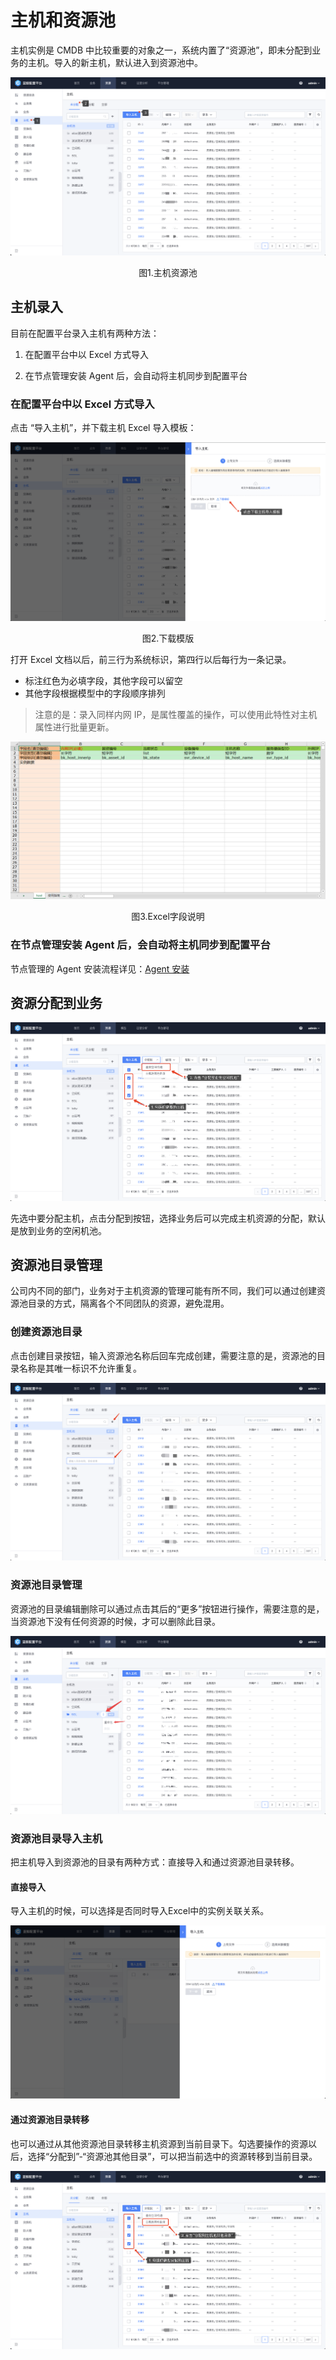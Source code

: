 # 主机和资源池

主机实例是 CMDB 中比较重要的对象之一，系统内置了“资源池”，即未分配到业务的主机。导入的新主机，默认进入到资源池中。

![image-20221215104735537](media/image-20221215104735537.png)
<center>图1.主机资源池</center>

## 主机录入

目前在配置平台录入主机有两种方法：

1. 在配置平台中以 Excel 方式导入

2. 在节点管理安装 Agent 后，会自动将主机同步到配置平台

### 在配置平台中以 Excel 方式导入

点击 “导入主机”，并下载主机 Excel 导入模板：

![image-20221215105052133](media/image-20221215105052133.png)
<center>图2.下载模版</center>

打开 Excel 文档以后，前三行为系统标识，第四行以后每行为一条记录。

- 标注红色为必填字段，其他字段可以留空
- 其他字段根据模型中的字段顺序排列

> 注意的是：录入同样内网 IP，是属性覆盖的操作，可以使用此特性对主机属性进行批量更新。

![1589787730008](../media/1589787730008.png)
<center>图3.Excel字段说明</center>

### 在节点管理安装 Agent 后，会自动将主机同步到配置平台

节点管理的 Agent 安装流程详见：[Agent 安装](../../../节点管理/产品白皮书/Feature/Agent.md)

## 资源分配到业务

![image-20221215105426592](media/image-20221215105426592.png)

先选中要分配主机，点击分配到按钮，选择业务后可以完成主机资源的分配，默认是放到业务的空闲机池。


## 资源池目录管理

公司内不同的部门，业务对于主机资源的管理可能有所不同，我们可以通过创建资源池目录的方式，隔离各个不同团队的资源，避免混用。

###  创建资源池目录

点击创建目录按钮，输入资源池名称后回车完成创建，需要注意的是，资源池的目录名称是其唯一标识不允许重复。

![image-20221215105952966](media/image-20221215105952966.png)

### 资源池目录管理

资源池的目录编辑删除可以通过点击其后的“更多”按钮进行操作，需要注意的是，当资源池下没有任何资源的时候，才可以删除此目录。

![image-20221215105836404](media/image-20221215105836404.png)

### 资源池目录导入主机

把主机导入到资源池的目录有两种方式：直接导入和通过资源池目录转移。

#### 直接导入

导入主机的时候，可以选择是否同时导入Excel中的实例关联关系。

![image-20220926220223787](media/image-20220926220223787.png)

#### 通过资源池目录转移

也可以通过从其他资源池目录转移主机资源到当前目录下。勾选要操作的资源以后，选择“分配到”-“资源池其他目录”，可以把当前选中的资源转移到当前目录。

![image-20221215110520236](media/image-20221215110520236.png)